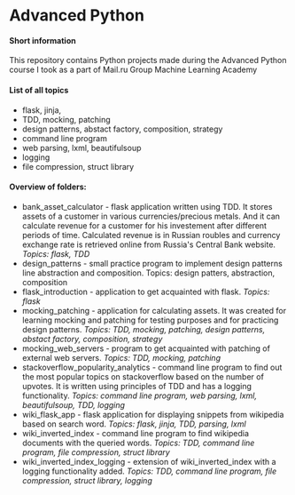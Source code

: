 # Advanced Python
#### Short information
This repository contains Python projects made during the Advanced Python course I took as a part of Mail.ru Group Machine Learning Academy

#### List of all topics
+ flask, jinja, 
+ TDD, mocking, patching 
+ design patterns, abstact factory, composition, strategy
+ command line program
+ web parsing, lxml, beautifulsoup
+ logging
+ file compression, struct library

#### Overview of folders:
+ bank_asset_calculator - flask application written using TDD. It stores assets of a customer in various currencies/precious metals. And it can calculate revenue for a customer for his investement after different periods of time. Calculated revenue is in Russian roubles and currency exchange rate is retrieved online from Russia's Central Bank website. *Topics: flask, TDD*
+ design_patterns - small practice program to implement design patterns line abstraction and composition. Topics: design patters, abstraction, composition
+ flask_introduction - application to get acquainted with flask. *Topics: flask*
+ mocking_patching - application for calculating assets. It was created for learning mocking and patching for testing purposes and for practicing design patterns. *Topics: TDD, mocking, patching, design patterns, abstact factory, composition, strategy*
+ mocking_web_servers - program to get acquainted with patching of external web servers. *Topics: TDD, mocking, patching*
+ stackoverflow_popularity_analytics - command line program to find out the most popular topics on stackoverflow based on the number of upvotes. It is written using principles of TDD and has a logging functionality. *Topics: command line program, web parsing, lxml, beautifulsoup, TDD, logging*
+ wiki_flask_app - flask application for displaying snippets from wikipedia based on search word. *Topics: flask, jinja, TDD, parsing, lxml*
+ wiki_inverted_index - command line program to find wikipedia documents with the queried words. *Topics: TDD, command line program, file compression, struct library*
+ wiki_inverted_index_logging - extension of wiki_inverted_index with a logging functionality added. *Topics: TDD, command line program, file compression, struct library, logging*
